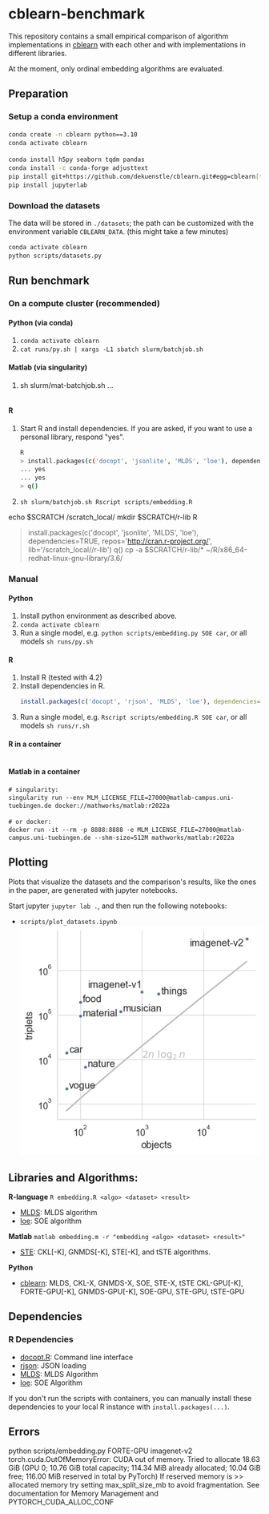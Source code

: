 # cblearn-benchmark

This repository contains a small empirical comparison of algorithm implementations in [cblearn](https://github.com/dekuenstle/cblearn) 
with each other and with implementations in different libraries. 

At the moment, only ordinal embedding algorithms are evaluated. 


## Preparation

### Setup a conda environment

```sh
conda create -n cblearn python==3.10
conda activate cblearn

conda install h5py seaborn tqdm pandas
conda install -c conda-forge adjusttext
pip install git+https://github.com/dekuenstle/cblearn.git#egg=cblearn[torch]
pip install jupyterlab
```

### Download the datasets 

The data will be stored in `./datasets`; the path can be customized with the environment variable `CBLEARN_DATA`.
(this might take a few minutes)

```sh
conda activate cblearn
python scripts/datasets.py
```

## Run benchmark


### On a compute cluster (recommended)

#### Python (via conda)

1. `conda activate cblearn`
2. `cat runs/py.sh | xargs -L1 sbatch slurm/batchjob.sh`

#### Matlab (via singularity)

1. sh slurm/mat-batchjob.sh ...
```
```


#### R
 
1. Start R and install dependencies. If you are asked, if you want to use a personal library, respond "yes". 
   
    ```sh
    R
    > install.packages(c('docopt', 'jsonlite', 'MLDS', 'loe'), dependencies=TRUE, repos='http://cran.r-project.org/')
    ... yes
    ... yes
    > q() 
    ```
3. `sh slurm/batchjob.sh Rscript scripts/embedding.R`

echo $SCRATCH
    /scratch_local/<foo>
mkdir $SCRATCH/r-lib
R
> install.packages(c('docopt', 'jsonlite', 'MLDS', 'loe'), dependencies=TRUE, repos='http://cran.r-project.org/', lib='/scratch_local/<foo>/r-lib')
> q()
cp -a $SCRATCH/r-lib/* ~/R/x86_64-redhat-linux-gnu-library/3.6/

### Manual

#### Python
1. Install python environment as described above.
2. `conda activate cblearn`
2. Run a single model, e.g. `python scripts/embedding.py SOE car`, or all models `sh runs/py.sh`

#### R 

1. Install R (tested with 4.2)
2. Install dependencies in R. 
    ```R
    install.packages(c('docopt', 'rjson', 'MLDS', 'loe'), dependencies=TRUE, repos='http://cran.rstudio.com/')
    ```
3. Run a single model, e.g. `Rscript scripts/embedding.R SOE car`, or all models `sh runs/r.sh`

#### R in a container

```

```

#### Matlab in a container
```
# singularity:
singularity run --env MLM_LICENSE_FILE=27000@matlab-campus.uni-tuebingen.de docker://mathworks/matlab:r2022a

# or docker:
docker run -it --rm -p 8888:8888 -e MLM_LICENSE_FILE=27000@matlab-campus.uni-tuebingen.de --shm-size=512M mathworks/matlab:r2022a 
```

## Plotting

Plots that visualize the datasets and the comparison's results, like the ones in the paper, are generated with jupyter notebooks.

Start jupyter `jupyter lab .`, and then run the following notebooks:

* `scripts/plot_datasets.ipynb` ![Datasets plot](plots/datasets.png)


## Libraries and Algorithms: 

**R-language** `R embedding.R <algo> <dataset> <result>`

* [MLDS](https://cran.r-project.org/web/packages/MLDS/index.html): MLDS algorithm
* [loe](https://cran.r-project.org/web/packages/loe/index.html): SOE algorithm

**Matlab** `matlab embedding.m -r "embedding <algo> <dataset> <result>"`

* [STE](https://lvdmaaten.github.io/ste/Stochastic_Triplet_Embedding.html): CKL[-K], GNMDS[-K], STE[-K], and tSTE algorithms.

**Python**


* [cblearn](https://github.com/dekuenstle/cblearn): MLDS, CKL-X, GNMDS-X, SOE, STE-X, tSTE CKL-GPU[-K], FORTE-GPU[-K], GNMDS-GPU[-K], SOE-GPU, STE-GPU, tSTE-GPU

## Dependencies

### R Dependencies

* [docopt.R](https://github.com/docopt/docopt.R): Command line interface
* [rjson](https://cran.r-project.org/web/packages/rjson/index.html): JSON loading
* [MLDS](https://cran.r-project.org/web/packages/MLDS/index.html): MLDS Algorithm
* [loe](https://cran.r-project.org/web/packages/loe/index.html): SOE Algorithm
  
If you don't run the scripts with containers, you can manually install 
these dependencies to your local R instance with `install.packages(...)`.


## Errors

python scripts/embedding.py FORTE-GPU imagenet-v2
torch.cuda.OutOfMemoryError: CUDA out of memory. Tried to allocate 18.63 GiB (GPU 0; 10.76 GiB total capacity; 114.34 MiB already allocated; 10.04 GiB free; 116.00 MiB reserved in total by PyTorch) If reserved memory is >> allocated memory try setting max_split_size_mb to avoid fragmentation.  See documentation for Memory Management and PYTORCH_CUDA_ALLOC_CONF
